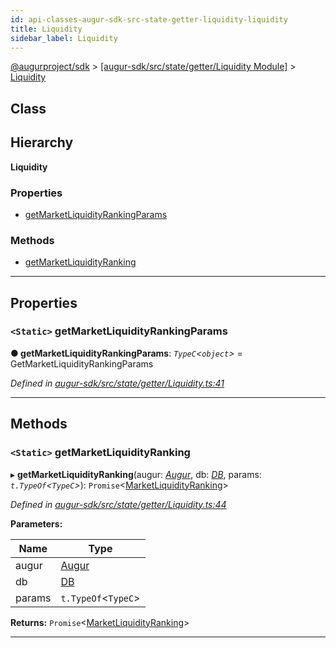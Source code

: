 ```yaml
---
id: api-classes-augur-sdk-src-state-getter-liquidity-liquidity
title: Liquidity
sidebar_label: Liquidity
---
```


[@augurproject/sdk](api-readme.md) > [[augur-sdk/src/state/getter/Liquidity Module]](api-modules-augur-sdk-src-state-getter-liquidity-module.md) > [Liquidity](api-classes-augur-sdk-src-state-getter-liquidity-liquidity.md)

## Class

## Hierarchy

**Liquidity**

### Properties

* [getMarketLiquidityRankingParams](api-classes-augur-sdk-src-state-getter-liquidity-liquidity.md#getmarketliquidityrankingparams)

### Methods

* [getMarketLiquidityRanking](api-classes-augur-sdk-src-state-getter-liquidity-liquidity.md#getmarketliquidityranking)

---

## Properties

<a id="getmarketliquidityrankingparams"></a>

### `<Static>` getMarketLiquidityRankingParams

**● getMarketLiquidityRankingParams**: *`TypeC`<`object`>* =  GetMarketLiquidityRankingParams

*Defined in [augur-sdk/src/state/getter/Liquidity.ts:41](https://github.com/AugurProject/augur/blob/304ca83772/packages/augur-sdk/src/state/getter/Liquidity.ts#L41)*

___

## Methods

<a id="getmarketliquidityranking"></a>

### `<Static>` getMarketLiquidityRanking

▸ **getMarketLiquidityRanking**(augur: *[Augur](api-classes-augur-sdk-src-augur-augur.md)*, db: *[DB](api-classes-augur-sdk-src-state-db-db-db.md)*, params: *`t.TypeOf`<`TypeC`>*): `Promise`<[MarketLiquidityRanking](api-interfaces-augur-sdk-src-state-getter-liquidity-marketliquidityranking.md)>

*Defined in [augur-sdk/src/state/getter/Liquidity.ts:44](https://github.com/AugurProject/augur/blob/304ca83772/packages/augur-sdk/src/state/getter/Liquidity.ts#L44)*

**Parameters:**

| Name | Type |
| ------ | ------ |
| augur | [Augur](api-classes-augur-sdk-src-augur-augur.md) |
| db | [DB](api-classes-augur-sdk-src-state-db-db-db.md) |
| params | `t.TypeOf`<`TypeC`> |

**Returns:** `Promise`<[MarketLiquidityRanking](api-interfaces-augur-sdk-src-state-getter-liquidity-marketliquidityranking.md)>

___

